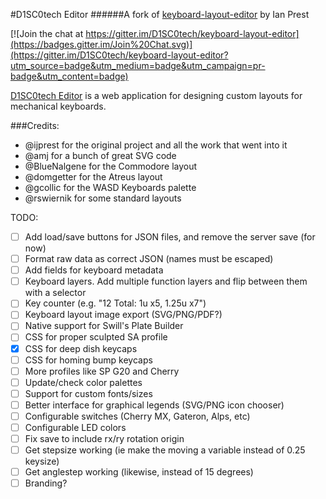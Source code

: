#D1SC0tech Editor
######A fork of [keyboard-layout-editor](https://github.com/ijprest/keyboard-layout-editor) by Ian Prest

[![Join the chat at https://gitter.im/D1SC0tech/keyboard-layout-editor](https://badges.gitter.im/Join%20Chat.svg)](https://gitter.im/D1SC0tech/keyboard-layout-editor?utm_source=badge&utm_medium=badge&utm_campaign=pr-badge&utm_content=badge)

[D1SC0tech Editor](http://d1sc0tech.github.io/keyboard-layout-editor/kb.html) is a web
application for designing custom layouts for mechanical keyboards.

###Credits:
- @ijprest for the original project and all the work that went into it
- @amj for a bunch of great SVG code
- @BlueNalgene for the Commodore layout
- @domgetter for the Atreus layout
- @gcollic for the WASD Keyboards palette
- @rswiernik for some standard layouts

TODO:
- [ ] Add load/save buttons for JSON files, and remove the server save (for now)
- [ ] Format raw data as correct JSON (names must be escaped)
- [ ] Add fields for keyboard metadata
- [ ] Keyboard layers. Add multiple function layers and flip between them with a selector
- [ ] Key counter (e.g. "12 Total: 1u x5, 1.25u x7")
- [ ] Keyboard layout image export (SVG/PNG/PDF?)
- [ ] Native support for Swill's Plate Builder
- [ ] CSS for proper sculpted SA profile
- [x] CSS for deep dish keycaps
- [ ] CSS for homing bump keycaps
- [ ] More profiles like SP G20 and Cherry
- [ ] Update/check color palettes
- [ ] Support for custom fonts/sizes
- [ ] Better interface for graphical legends (SVG/PNG icon chooser)
- [ ] Configurable switches (Cherry MX, Gateron, Alps, etc)
- [ ] Configurable LED colors
- [ ] Fix save to include rx/ry rotation origin
- [ ] Get stepsize working (ie make the moving a variable instead of 0.25 keysize)
- [ ] Get anglestep working (likewise, instead of 15 degrees)
- [ ] Branding?
